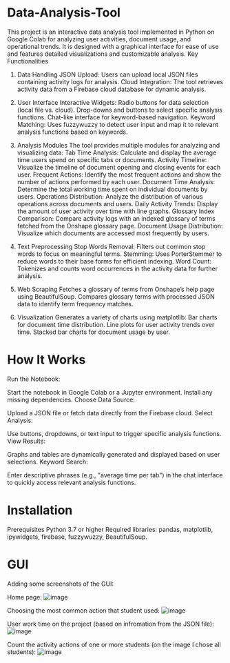 # Data-Analysis-Tool

This project is an interactive data analysis tool implemented in Python on Google Colab for analyzing user activities, document usage, and operational trends. It is designed with a graphical interface for ease of use and features detailed visualizations and customizable analysis.
Key Functionalities
1. Data Handling
JSON Upload: Users can upload local JSON files containing activity logs for analysis.
Cloud Integration: The tool retrieves activity data from a Firebase cloud database for dynamic analysis.
2. User Interface
Interactive Widgets:
Radio buttons for data selection (local file vs. cloud).
Drop-downs and buttons to select specific analysis functions.
Chat-like interface for keyword-based navigation.
Keyword Matching:
Uses fuzzywuzzy to detect user input and map it to relevant analysis functions based on keywords.
3. Analysis Modules
The tool provides multiple modules for analyzing and visualizing data:
Tab Time Analysis: Calculate and display the average time users spend on specific tabs or documents.
Activity Timeline: Visualize the timeline of document opening and closing events for each user.
Frequent Actions: Identify the most frequent actions and show the number of actions performed by each user.
Document Time Analysis: Determine the total working time spent on individual documents by users.
Operations Distribution: Analyze the distribution of various operations across documents and users.
Daily Activity Trends: Display the amount of user activity over time with line graphs.
Glossary Index Comparison: Compare activity logs with an indexed glossary of terms fetched from the Onshape glossary page.
Document Usage Distribution: Visualize which documents are accessed most frequently by users.

4. Text Preprocessing
Stop Words Removal: Filters out common stop words to focus on meaningful terms.
Stemming: Uses PorterStemmer to reduce words to their base forms for efficient indexing.
Word Count: Tokenizes and counts word occurrences in the activity data for further analysis.

5. Web Scraping
Fetches a glossary of terms from Onshape’s help page using BeautifulSoup.
Compares glossary terms with processed JSON data to identify term frequency matches.

6. Visualization
Generates a variety of charts using matplotlib:
Bar charts for document time distribution.
Line plots for user activity trends over time.
Stacked bar charts for document usage by user.
# How It Works

Run the Notebook:

Start the notebook in Google Colab or a Jupyter environment.
Install any missing dependencies.
Choose Data Source:

Upload a JSON file or fetch data directly from the Firebase cloud.
Select Analysis:

Use buttons, dropdowns, or text input to trigger specific analysis functions.
View Results:

Graphs and tables are dynamically generated and displayed based on user selections.
Keyword Search:

Enter descriptive phrases (e.g., "average time per tab") in the chat interface to quickly access relevant analysis functions.

# Installation

Prerequisites
Python 3.7 or higher
Required libraries:
pandas,
matplotlib,
ipywidgets,
firebase,
fuzzywuzzy,
BeautifulSoup.

# GUI

Adding some screenshots of the GUI:

Home page:
![image](https://github.com/user-attachments/assets/e8526dad-1af1-4570-9e72-2d5132a5d714)

Choosing the most common action that student used:
![image](https://github.com/user-attachments/assets/d71c4008-a47a-47fe-9aa1-8299e0014293)


User work time on the project (based on infromation from the JSON file):
![image](https://github.com/user-attachments/assets/a9933471-4bc9-415e-a0e3-d3cdac43f7fe)


Count the activity actions of one or more students (on the image I chose all students):
![image](https://github.com/user-attachments/assets/426670fe-5219-48a0-bad2-2301a1b3cbda)



